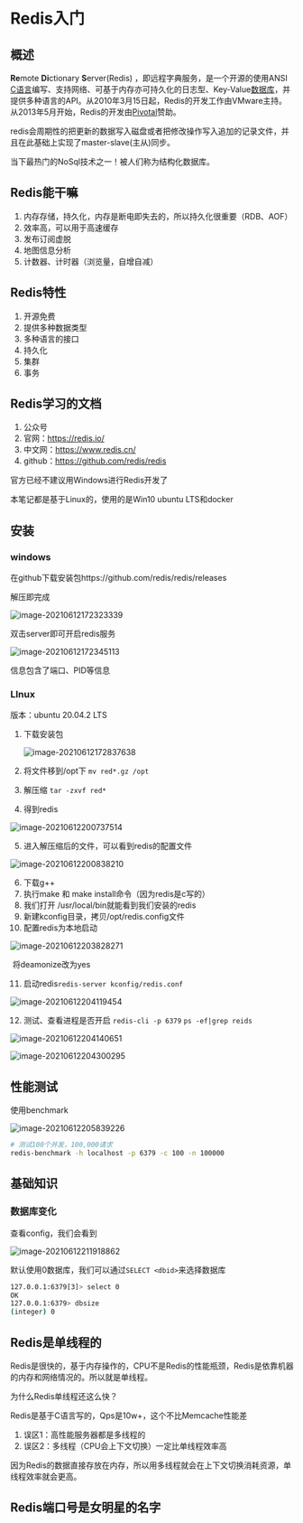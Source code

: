 # Redis入门

## 概述

 **Re**mote **Di**ctionary **S**erver(Redis) ，即远程字典服务，是一个开源的使用ANSI [C语言](https://baike.baidu.com/item/C语言)编写、支持网络、可基于内存亦可持久化的日志型、Key-Value[数据库](https://baike.baidu.com/item/数据库/103728)，并提供多种语言的API。从2010年3月15日起，Redis的开发工作由VMware主持。从2013年5月开始，Redis的开发由[Pivotal](https://baike.baidu.com/item/Pivotal)赞助。

redis会周期性的把更新的数据写入磁盘或者把修改操作写入追加的记录文件，并且在此基础上实现了master-slave(主从)同步。

当下最热门的NoSql技术之一！被人们称为结构化数据库。

## Redis能干嘛

1. 内存存储，持久化，内存是断电即失去的，所以持久化很重要（RDB、AOF）
2. 效率高，可以用于高速缓存
3. 发布订阅虚脱
4. 地图信息分析
5. 计数器、计时器（浏览量，自增自减）

## Redis特性

1. 开源免费
2. 提供多种数据类型
3. 多种语言的接口
4. 持久化
5. 集群
6. 事务

## Redis学习的文档

1. 公众号
2. 官网：https://redis.io/
3. 中文网：https://www.redis.cn/
4. github：https://github.com/redis/redis

官方已经不建议用Windows进行Redis开发了

本笔记都是基于Linux的，使用的是Win10 ubuntu LTS和docker

## 安装

### windows

在github下载安装包https://github.com/redis/redis/releases

解压即完成

![image-20210612172323339](./imgs/4/image-20210612172323339.png)

双击server即可开启redis服务

![image-20210612172345113](./imgs/4/image-20210612172345113.png)

信息包含了端口、PID等信息

### LInux

版本：ubuntu 20.04.2 LTS

1. 下载安装包

   ![image-20210612172837638](./imgs/4/image-20210612172837638.png)

2. 将文件移到/opt下 `mv red*.gz /opt`
3. 解压缩 `tar -zxvf red*`
4. 得到redis

![image-20210612200737514](./imgs/4/image-20210612200737514.png)

5. 进入解压缩后的文件，可以看到redis的配置文件

![image-20210612200838210](./imgs/4/image-20210612200838210.png)

6. 下载g++
7. 执行make 和 make install命令（因为redis是c写的）
8. 我们打开 /usr/local/bin就能看到我们安装的redis
9. 新建kconfig目录，拷贝/opt/redis.config文件
10. 配置redis为本地启动

![image-20210612203828271](./imgs/4/image-20210612203828271.png)

​	将deamonize改为yes

11. 启动redis`redis-server kconfig/redis.conf`

![image-20210612204119454](./imgs/4/image-20210612204119454.png)

12. 测试、查看进程是否开启 `redis-cli -p 6379` `ps -ef|grep reids`

![image-20210612204140651](./imgs/4/image-20210612204140651.png)

![image-20210612204300295](./imgs/4/image-20210612204300295.png)

## 性能测试

使用benchmark

![image-20210612205839226](./imgs/4/image-20210612205839226.png)

```sh
# 测试100个并发，100,000请求
redis-benchmark -h localhost -p 6379 -c 100 -n 100000
```

## 基础知识

### 数据库变化

查看config，我们会看到

![image-20210612211918862](./imgs/4/image-20210612211918862.png)

默认使用0数据库，我们可以通过`SELECT <dbid>`来选择数据库

```sh
127.0.0.1:6379[3]> select 0
OK
127.0.0.1:6379> dbsize
(integer) 0
```

## Redis是单线程的

Redis是很快的，基于内存操作的，CPU不是Redis的性能瓶颈，Redis是依靠机器的内存和网络情况的。所以就是单线程。

为什么Redis单线程还这么快？

Redis是基于C语言写的，Qps是10w+，这个不比Memcache性能差

1. 误区1：高性能服务器都是多线程的
2. 误区2：多线程（CPU会上下文切换）一定比单线程效率高

因为Redis的数据直接存放在内存，所以用多线程就会在上下文切换消耗资源，单线程效率就会更高。

## Redis端口号是女明星的名字




